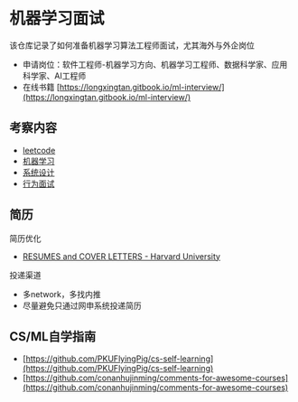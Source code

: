 # 机器学习面试

该仓库记录了如何准备机器学习算法工程师面试，尤其海外与外企岗位

- 申请岗位：软件工程师-机器学习方向、机器学习工程师、数据科学家、应用科学家、AI工程师
- 在线书籍 [https://longxingtan.gitbook.io/ml-interview/](https://longxingtan.gitbook.io/ml-interview/)

## 考察内容

- [leetcode](./01_leetcode/README.md)
- [机器学习](./02_ml/README.md)
- [系统设计](./03_system/README.md)
- [行为面试](./04_bq/README.md)

## 简历

简历优化
- [RESUMES and COVER LETTERS - Harvard University](https://hwpi.harvard.edu/files/ocs/files/hes-resume-cover-letter-guide.pdf)

投递渠道
- 多network，多找内推
- 尽量避免只通过网申系统投递简历

## CS/ML自学指南

- [https://github.com/PKUFlyingPig/cs-self-learning](https://github.com/PKUFlyingPig/cs-self-learning)
- [https://github.com/conanhujinming/comments-for-awesome-courses](https://github.com/conanhujinming/comments-for-awesome-courses)
